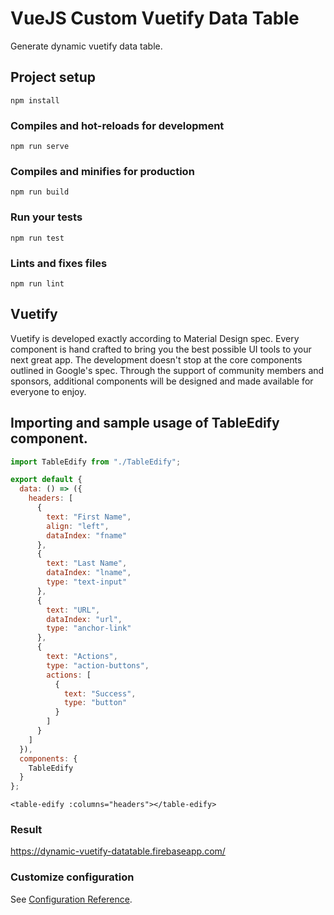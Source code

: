 # VueJS Custom Vuetify Data Table

Generate dynamic vuetify data table.

## Project setup

```
npm install
```

### Compiles and hot-reloads for development

```
npm run serve
```

### Compiles and minifies for production

```
npm run build
```

### Run your tests

```
npm run test
```

### Lints and fixes files

```
npm run lint
```

## Vuetify

Vuetify is developed exactly according to Material Design spec. Every component is hand crafted to bring you the best possible UI tools to your next great app. The development doesn't stop at the core components outlined in Google's spec. Through the support of community members and sponsors, additional components will be designed and made available for everyone to enjoy.

## Importing and sample usage of TableEdify component.

```javascript
import TableEdify from "./TableEdify";

export default {
  data: () => ({
    headers: [
      {
        text: "First Name",
        align: "left",
        dataIndex: "fname"
      },
      {
        text: "Last Name",
        dataIndex: "lname",
        type: "text-input"
      },
      {
        text: "URL",
        dataIndex: "url",
        type: "anchor-link"
      },
      {
        text: "Actions",
        type: "action-buttons",
        actions: [
          {
            text: "Success",
            type: "button"
          }
        ]
      }
    ]
  }),
  components: {
    TableEdify
  }
};
```

```template
<table-edify :columns="headers"></table-edify>
```

### Result

https://dynamic-vuetify-datatable.firebaseapp.com/

### Customize configuration

See [Configuration Reference](https://cli.vuejs.org/config/).
